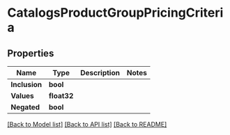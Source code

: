 # CatalogsProductGroupPricingCriteria

## Properties

Name | Type | Description | Notes
------------ | ------------- | ------------- | -------------
**Inclusion** | **bool** |  | 
**Values** | **float32** |  | 
**Negated** | **bool** |  | 

[[Back to Model list]](../README.md#documentation-for-models) [[Back to API list]](../README.md#documentation-for-api-endpoints) [[Back to README]](../README.md)


